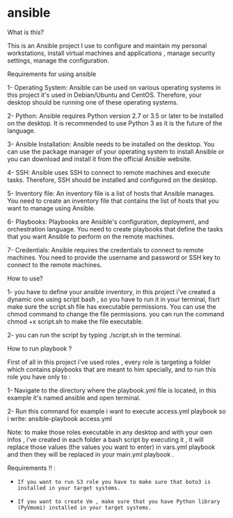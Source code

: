 # ansible
What is this?

This is an Ansible project I use to configure and maintain my personal workstations, install virtual machines and applications , manage security settings, manage the configuration.

Requirements for using ansible 

1-    Operating System: Ansible can be used on various operating systems in this project it's used in Debian/Ubuntu and CentOS. Therefore, your desktop should be running one of these operating systems.

2-    Python: Ansible requires Python version 2.7 or 3.5 or later to be installed on the desktop. It is recommended to use Python 3 as it is the future of the language.

3-    Ansible Installation: Ansible needs to be installed on the desktop. You can use the package manager of your operating system to install Ansible or you can download and install it from the official Ansible website.

4-    SSH: Ansible uses SSH to connect to remote machines and execute tasks. Therefore, SSH should be installed and configured on the desktop.

5-    Inventory file: An inventory file is a list of hosts that Ansible manages. You need to create an inventory file that contains the list of hosts that you want to manage using Ansible.

6-    Playbooks: Playbooks are Ansible's configuration, deployment, and orchestration language. You need to create playbooks that define the tasks that you want Ansible to perform on the remote machines.

7-    Credentials: Ansible requires the credentials to connect to remote machines. You need to provide the username and password or SSH key to connect to the remote machines.


How to use?

1-    you have to define your ansible inventory, in this project i've created a dynamic one using script bash , so you have to run it in your terminal, fisrt make sure the script.sh file has executable permissions. You can use the chmod command to change the file permissions. you can run the command chmod +x script.sh to make the file executable. 

2-    you can run the script by typing ./script.sh in the terminal.


How to run playbook ?

First of all in this project i've used roles , every role is targeting a folder which contains playbooks that are meant to him specially, and to run this role you have only to :


1-    Navigate to the directory where the playbook.yml file is located, in this example it's named ansible and open terminal.

2-    Run this command for example i want to execute access.yml playbook so i write:
              ansible-playbook access.yml
              
                 
Note: to make those roles executable in any desktop and with your own infos , i've created in each folder a bash script by executing it , it will replace those values (the values you want to enter) in vars.yml playbook and then they will be replaced in your main.yml playbook .


Requirements !! :

-     If you want to run S3 role you have to make sure that boto3 is installed in your target systems.

-     If you want to create Vm , make sure that you have Python library (PyVmomi) installed in your target systems.






